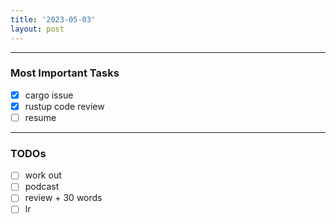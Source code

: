 ```yaml
---
title: '2023-05-03'
layout: post
---
```


---

### Most Important Tasks

- [x] cargo issue
- [x] rustup code review
- [ ] resume

---

### TODOs

- [ ] work out
- [ ] podcast
- [ ] review + 30 words
- [ ] lr
